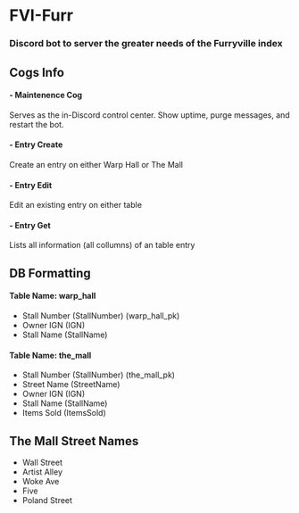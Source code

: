 # FVI-Furr
### Discord bot to server the greater needs of the Furryville index

## Cogs Info
#### - Maintenence Cog
Serves as the in-Discord control center. Show uptime, purge messages, and restart the bot.

#### - Entry Create
Create an entry on either Warp Hall or The Mall

#### - Entry Edit
Edit an existing entry on either table

#### - Entry Get
Lists all information (all collumns) of an table entry

## DB Formatting
#### Table Name: warp_hall

- Stall Number (StallNumber) (warp_hall_pk)
- Owner IGN (IGN)
- Stall Name (StallName)

#### Table Name: the_mall

- Stall Number (StallNumber) (the_mall_pk)
- Street Name (StreetName)
- Owner IGN (IGN)
- Stall Name (StallName)
- Items Sold (ItemsSold)

## The Mall Street Names
- Wall Street
- Artist Alley
- Woke Ave
- Five
- Poland Street